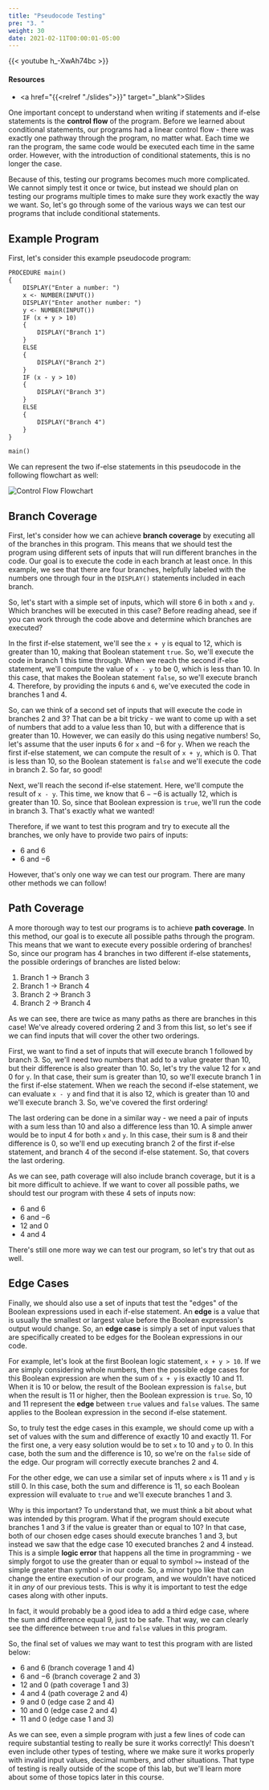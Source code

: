 ```yaml
---
title: "Pseudocode Testing"
pre: "3. "
weight: 30
date: 2021-02-11T00:00:01-05:00
---
```


{{< youtube h_-XwAh74bc >}}

#### Resources

* <a href="{{<relref "./slides">}}" target="_blank">Slides</a>

One important concept to understand when writing if statements and if-else statements is the **control flow** of the program. Before we learned about conditional statements, our programs had a linear control flow - there was exactly one pathway through the program, no matter what. Each time we ran the program, the same code would be executed each time in the same order. However, with the introduction of conditional statements, this is no longer the case.

Because of this, testing our programs becomes much more complicated. We cannot simply test it once or twice, but instead we should plan on testing our programs multiple times to make sure they work exactly the way we want. So, let's go through some of the various ways we can test our programs that include conditional statements.

## Example Program

First, let's consider this example pseudocode program:

```tex
PROCEDURE main()
{
    DISPLAY("Enter a number: ")
    x <- NUMBER(INPUT())
    DISPLAY("Enter another number: ")
    y <- NUMBER(INPUT())
    IF (x + y > 10)
    {
        DISPLAY("Branch 1")
    }
    ELSE
    {
        DISPLAY("Branch 2")
    }
    IF (x - y > 10)
    {
        DISPLAY("Branch 3")
    }
    ELSE
    {
        DISPLAY("Branch 4")
    }
}

main()
```

We can represent the two if-else statements in this pseudocode in the following flowchart as well:

![Control Flow Flowchart](/images/lab7/control.png)

## Branch Coverage

First, let's consider how we can achieve **branch coverage** by executing all of the branches in this program. This means that we should test the program using different sets of inputs that will run different branches in the code. Our goal is to execute the code in each branch at least once. In this example, we see that there are four branches, helpfully labeled with the numbers one through four in the `DISPLAY()` statements included in each branch. 

So, let's start with a simple set of inputs, which will store $6$ in both `x` and `y`. Which branches will be executed in this case? Before reading ahead, see if you can work through the code above and determine which branches are executed?

In the first if-else statement, we'll see the `x + y` is equal to $12$, which is greater than $10$, making that Boolean statement `true`. So, we'll execute the code in branch 1 this time through. When we reach the second if-else statement, we'll compute the value of `x - y` to be $0$, which is less than $10$. In this case, that makes the Boolean statement `false`, so we'll execute branch 4. Therefore, by providing the inputs `6` and `6`, we've executed the code in branches 1 and 4. 

So, can we think of a second set of inputs that will execute the code in branches 2 and 3? That can be a bit tricky - we want to come up with a set of numbers that add to a value less than $10$, but with a difference that is greater than $10$. However, we can easily do this using negative numbers! So, let's assume that the user inputs $6$ for `x` and $-6$ for `y`. When we reach the first if-else statement, we can compute the result of `x + y`, which is $0$. That is less than $10$, so the Boolean statement is `false` and we'll execute the code in branch 2. So far, so good!

Next, we'll reach the second if-else statement. Here, we'll compute the result of `x - y`. This time, we know that $6 - -6$ is actually $12$, which is greater than $10$. So, since that Boolean expression is `true`, we'll run the code in branch 3. That's exactly what we wanted!

Therefore, if we want to test this program and try to execute all the branches, we only have to provide two pairs of inputs:

* $6$ and $6$
* $6$ and $-6$

However, that's only one way we can test our program. There are many other methods we can follow!

## Path Coverage

A more thorough way to test our programs is to achieve **path coverage**. In this method, our goal is to execute all possible paths through the program. This means that we want to execute every possible ordering of branches! So, since our program has 4 branches in two different if-else statements, the possible orderings of branches are listed below:

1. Branch 1 -> Branch 3
2. Branch 1 -> Branch 4
3. Branch 2 -> Branch 3
4. Branch 2 -> Branch 4

As we can see, there are twice as many paths as there are branches in this case! We've already covered ordering 2 and 3 from this list, so let's see if we can find inputs that will cover the other two orderings.

First, we want to find a set of inputs that will execute branch 1 followed by branch 3. So, we'll need two numbers that add to a value greater than 10, but their difference is also greater than 10. So, let's try the value $12$ for `x` and $0$ for `y`. In that case, their sum is greater than $10$, so we'll execute branch 1 in the first if-else statement. When we reach the second if-else statement, we can evaluate `x - y` and find that it is also $12$, which is greater than $10$ and we'll execute branch 3. So, we've covered the first ordering!

The last ordering can be done in a similar way - we need a pair of inputs with a sum less than $10$ and also a difference less than $10$. A simple anwer would be to input $4$ for both `x` and `y`. In this case, their sum is $8$ and their difference is $0$, so we'll end up executing branch 2 of the first if-else statement, and branch 4 of the second if-else statement. So, that covers the last ordering.

As we can see, path coverage will also include branch coverage, but it is a bit more difficult to achieve. If we want to cover all possible paths, we should test our program with these 4 sets of inputs now:

* $6$ and $6$
* $6$ and $-6$
* $12$ and $0$
* $4$ and $4$

There's still one more way we can test our program, so let's try that out as well.

## Edge Cases

Finally, we should also use a set of inputs that test the "edges" of the Boolean expressions used in each if-else statement. An **edge** is a value that is usually the smallest or largest value before the Boolean expression's output would change. So, an **edge case** is simply a set of input values that are specifically created to be edges for the Boolean expressions in our code. 

For example, let's look at the first Boolean logic statement, `x + y > 10`. If we are simply considering whole numbers, then the possible edge cases for this Boolean expression are when the sum of `x + y` is exactly $10$ and $11$. When it is $10$ or below, the result of the Boolean expression is `false`, but when the result is $11$ or higher, then the Boolean expression is `true`. So, $10$ and $11$ represent the **edge** between `true` values and `false` values. The same applies to the Boolean expression in the second if-else statement.

So, to truly test the edge cases in this example, we should come up with a set of values with the sum and difference of exactly $10$ and exactly $11$. For the first one, a very easy solution would be to set `x` to $10$ and `y` to $0$. In this case, both the sum and the difference is $10$, so we're on the `false` side of the edge. Our program will correctly execute branches 2 and 4. 

For the other edge, we can use a similar set of inputs where `x` is $11$ and `y` is still $0$. In this case, both the sum and difference is $11$, so each Boolean expression will evaluate to `true` and we'll execute branches 1 and 3. 

Why is this important? To understand that, we must think a bit about what was intended by this program. What if the program should execute branches 1 and 3 if the value is greater than or equal to $10$? In that case, both of our chosen edge cases should execute branches 1 and 3, but instead we saw that the edge case $10$ executed branches 2 and 4 instead. This is a simple **logic error** that happens all the time in programming - we simply forgot to use the greater than or equal to symbol `>=` instead of the simple greater than symbol `>` in our code. So, a minor typo like that can change the entire execution of our program, and we wouldn't have noticed it in _any_ of our previous tests. This is why it is important to test the edge cases along with other inputs.

In fact, it would probably be a good idea to add a third edge case, where the sum and difference equal $9$, just to be safe. That way, we can clearly see the difference between `true` and `false` values in this program.

So, the final set of values we may want to test this program with are listed below:

* $6$ and $6$ (branch coverage 1 and 4)
* $6$ and $-6$ (branch coverage 2 and 3)
* $12$ and $0$ (path coverage 1 and 3)
* $4$ and $4$ (path coverage 2 and 4)
* $9$ and $0$ (edge case 2 and 4)
* $10$ and $0$ (edge case 2 and 4)
* $11$ and $0$ (edge case 1 and 3)

As we can see, even a simple program with just a few lines of code can require substantial testing to really be sure it works correctly! This doesn't even include other types of testing, where we make sure it works properly with invalid input values, decimal numbers, and other situations. That type of testing is really outside of the scope of this lab, but we'll learn more about some of those topics later in this course. 